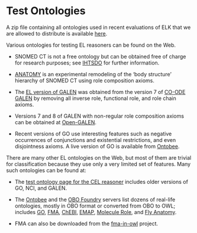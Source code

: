 # Test Ontologies #

A zip file containing all ontologies used in recent evaluations of ELK that we are allowed to distribute is available [here](https://elk-reasoner.googlecode.com/files/test_ontologies_02.zip).

Various ontologies for testing EL reasoners can be found on the Web.

  * SNOMED CT is not a free ontology but can be obtained free of charge for research purposes; see [IHTSDO](http://ihtsdo.org/) for further information.

  * [ANATOMY](https://elk-reasoner.googlecode.com/files/SNOMED-anatomy2012EL.zip) is an experimental remodeling of the ‘body structure’ hierarchy of SNOMED CT using role composition axioms.

  * The [EL version of GALEN](http://code.google.com/p/condor-reasoner/downloads/detail?name=EL-GALEN.owl&can=2&q=) was obtained from the version 7 of [CO-ODE GALEN](http://www.co-ode.org/galen/) by removing all inverse role, functional role, and role chain axioms.

  * Versions 7 and 8 of GALEN with non-regular role composition axioms can be obtained at [Open-GALEN](http://www.opengalen.org/sources/sources.html).

  * Recent versions of GO use interesting features such as negative occurrences of conjunctions and existential restrictions, and even disjointness axioms. A live version of GO is available from [Ontobee](http://www.ontobee.org/browser/index.php?o=GO).

There are many other EL ontologies on the Web, but most of them are trivial for classification because they use only a very limited set of features. Many such ontologies can be found at:

  * The [test ontology page for the CEL reasoner](http://lat.inf.tu-dresden.de/~meng/toyont.html) includes older versions of GO, NCI, and GALEN.

  * The [Ontobee](http://www.ontobee.org/) and the [OBO Foundry](http://www.obofoundry.org/) servers list dozens of real-life ontologies, mostly in OBO format or converted from OBO to OWL; includes [GO](http://www.ontobee.org/browser/index.php?o=GO), [FMA](http://www.ontobee.org/browser/index.php?o=FMA), [ChEBI](http://www.ontobee.org/browser/index.php?o=CHEBI), [EMAP](http://www.ontobee.org/browser/index.php?o=EMAP), [Molecule Role](http://www.obofoundry.org/cgi-bin/detail.cgi?id=molecule_role), and [Fly Anatomy](http://www.ontobee.org/browser/index.php?o=FBbt).

  * FMA can also be downloaded from the [fma-in-owl](http://code.google.com/p/fma-in-owl/) project.